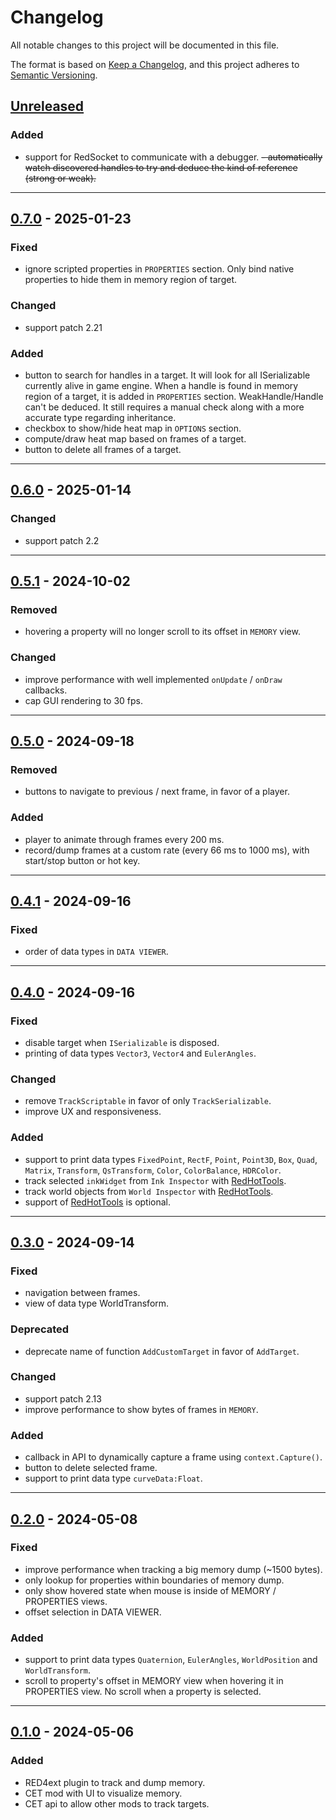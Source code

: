 # Changelog
All notable changes to this project will be documented in this file.

The format is based on [Keep a Changelog], and this project adheres to 
[Semantic Versioning].

## [Unreleased]
### Added
- support for RedSocket to communicate with a debugger.
~~- automatically watch discovered handles to try and deduce the kind of 
  reference (strong or weak).~~

------------------------

## [0.7.0] - 2025-01-23
### Fixed
- ignore scripted properties in `PROPERTIES` section. Only bind native
  properties to hide them in memory region of target.

### Changed
- support patch 2.21

### Added
- button to search for handles in a target. It will look for all ISerializable
  currently alive in game engine. When a handle is found in memory region of a
  target, it is added in `PROPERTIES` section. WeakHandle/Handle can't be
  deduced. It still requires a manual check along with a more accurate type
  regarding inheritance.
- checkbox to show/hide heat map in `OPTIONS` section.
- compute/draw heat map based on frames of a target.
- button to delete all frames of a target.

------------------------

## [0.6.0] - 2025-01-14
### Changed
- support patch 2.2

------------------------

## [0.5.1] - 2024-10-02
### Removed
- hovering a property will no longer scroll to its offset in `MEMORY` view.

### Changed
- improve performance with well implemented `onUpdate` / `onDraw` callbacks.
- cap GUI rendering to 30 fps.

------------------------

## [0.5.0] - 2024-09-18
### Removed
- buttons to navigate to previous / next frame, in favor of a player.

### Added
- player to animate through frames every 200 ms.
- record/dump frames at a custom rate (every 66 ms to 1000 ms), with start/stop
  button or hot key.

------------------------

## [0.4.1] - 2024-09-16
### Fixed
- order of data types in `DATA VIEWER`.

------------------------

## [0.4.0] - 2024-09-16
### Fixed
- disable target when `ISerializable` is disposed.
- printing of data types `Vector3`, `Vector4` and `EulerAngles`.

### Changed
- remove `TrackScriptable` in favor of only `TrackSerializable`.
- improve UX and responsiveness.

### Added
- support to print data types `FixedPoint`, `RectF`, `Point`, `Point3D`, `Box`,
  `Quad`, `Matrix`, `Transform`, `QsTransform`, `Color`, `ColorBalance`,
  `HDRColor`.
- track selected `inkWidget` from `Ink Inspector` with [RedHotTools].
- track world objects from `World Inspector` with [RedHotTools].
- support of [RedHotTools] is optional.

------------------------

## [0.3.0] - 2024-09-14
### Fixed
- navigation between frames.
- view of data type WorldTransform.

### Deprecated
- deprecate name of function `AddCustomTarget` in favor of `AddTarget`.

### Changed
- support patch 2.13
- improve performance to show bytes of frames in `MEMORY`.

### Added
- callback in API to dynamically capture a frame using `context.Capture()`.
- button to delete selected frame.
- support to print data type `curveData:Float`.

------------------------

## [0.2.0] - 2024-05-08
### Fixed
- improve performance when tracking a big memory dump (~1500 bytes).
- only lookup for properties within boundaries of memory dump.
- only show hovered state when mouse is inside of MEMORY / PROPERTIES views.
- offset selection in DATA VIEWER.

### Added
- support to print data types `Quaternion`, `EulerAngles`, `WorldPosition` and
  `WorldTransform`.
- scroll to property's offset in MEMORY view when hovering it in PROPERTIES
  view. No scroll when a property is selected.

------------------------

## [0.1.0] - 2024-05-06
### Added
- RED4ext plugin to track and dump memory.
- CET mod with UI to visualize memory.
- CET api to allow other mods to track targets.

<!-- Table of links -->
[Keep a Changelog]: https://keepachangelog.com/en/1.0.0/
[Semantic Versioning]: https://semver.org/spec/v2.0.0.html
[RedHotTools]: https://github.com/psiberx/cp2077-red-hot-tools

<!-- Table of releases -->
[Unreleased]: https://github.com/rayshader/cp2077-red-memorydump/compare/v0.7.0...HEAD
[0.7.0]: https://github.com/rayshader/cp2077-red-memorydump/compare/v0.6.0...v0.7.0
[0.6.0]: https://github.com/rayshader/cp2077-red-memorydump/compare/v0.5.1...v0.6.0
[0.5.1]: https://github.com/rayshader/cp2077-red-memorydump/compare/v0.5.0...v0.5.1
[0.5.0]: https://github.com/rayshader/cp2077-red-memorydump/compare/v0.4.1...v0.5.0
[0.4.1]: https://github.com/rayshader/cp2077-red-memorydump/compare/v0.4.0...v0.4.1
[0.4.0]: https://github.com/rayshader/cp2077-red-memorydump/compare/v0.3.0...v0.4.0
[0.3.0]: https://github.com/rayshader/cp2077-red-memorydump/compare/v0.2.0...v0.3.0
[0.2.0]: https://github.com/rayshader/cp2077-red-memorydump/compare/v0.1.0...v0.2.0
[0.1.0]: https://github.com/rayshader/cp2077-red-memorydump/releases/tag/v0.1.0
